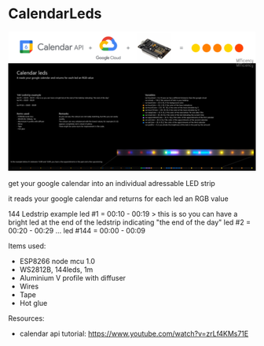 # CalendarLeds
<img src="./explanation_card.png">

get your google calendar into an individual adressable LED strip

it reads your google calendar and returns for each led an RGB value

144 Ledstrip example
led #1 = 00:10 - 00:19 > this is so you can have a bright led at the end of the ledstrip indicating "the end of the day"
led #2 = 00:20 - 00:29
...
led #144 = 00:00 - 00:09 



Items used:
- ESP8266 node mcu 1.0
- WS2812B, 144leds, 1m
- Aluminium V profile with diffuser
- Wires
- Tape
- Hot glue

Resources:
- calendar api tutorial: https://www.youtube.com/watch?v=zrLf4KMs71E

